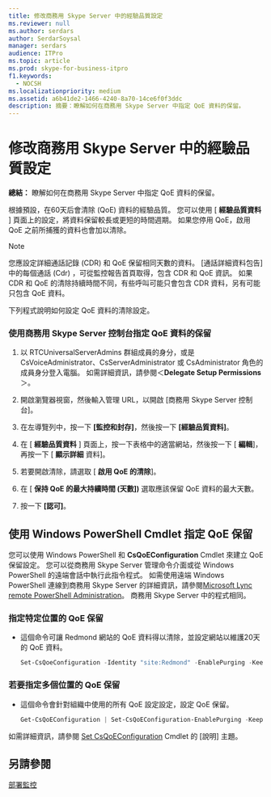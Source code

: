 ```yaml
---
title: 修改商務用 Skype Server 中的經驗品質設定
ms.reviewer: null
ms.author: serdars
author: SerdarSoysal
manager: serdars
audience: ITPro
ms.topic: article
ms.prod: skype-for-business-itpro
f1.keywords:
  - NOCSH
ms.localizationpriority: medium
ms.assetid: a6b41de2-1466-4240-8a70-14ce6f0f3ddc
description: 摘要：瞭解如何在商務用 Skype Server 中指定 QoE 資料的保留。
---
```


# <a name="modify-quality-of-experience-settings-in-skype-for-business-server"></a>修改商務用 Skype Server 中的經驗品質設定

**總結：** 瞭解如何在商務用 Skype Server 中指定 QoE 資料的保留。

根據預設，在60天后會清除 (QoE) 資料的經驗品質。 您可以使用 [ **經驗品質資料** ] 頁面上的設定，將資料保留較長或更短的時間週期。 如果您停用 QoE，啟用 QoE 之前所捕獲的資料也會加以清除。

> [!NOTE]
> 您應設定詳細通話記錄 (CDR) 和 QoE 保留相同天數的資料。 [通話詳細資料包告] 中的每個通話 (Cdr) ，可從監控報告首頁取得，包含 CDR 和 QoE 資訊。 如果 CDR 和 QoE 的清除持續時間不同，有些呼叫可能只會包含 CDR 資料，另有可能只包含 QoE 資料。

下列程式說明如何設定 QoE 資料的清除設定。

### <a name="to-specify-retention-of-qoe-data-by-using-skype-for-business-server-control-panel"></a>使用商務用 Skype Server 控制台指定 QoE 資料的保留

1.  以 RTCUniversalServerAdmins 群組成員的身分，或是 CsVoiceAdministrator、CsServerAdministrator 或 CsAdministrator 角色的成員身分登入電腦。 如需詳細資訊，請參閱＜**Delegate Setup Permissions**＞。

2. 開啟瀏覽器視窗，然後輸入管理 URL，以開啟 [商務用 Skype Server 控制台]。

3. 在左導覽列中，按一下 **[監控和封存]**，然後按一下 **[經驗品質資料]**。

4. 在 [ **經驗品質資料** ] 頁面上，按一下表格中的適當網站，然後按一下 [ **編輯**]，再按一下 [ **顯示詳細** 資料]。

5. 若要開啟清除，請選取 [ **啟用 QoE 的清除**]。

6. 在 [ **保持 QoE 的最大持續時間 (天數])** 選取應該保留 QoE 資料的最大天數。

7. 按一下 **[認可]**。

## <a name="specifying-qoe-retention-by-using-windows-powershell-cmdlets"></a>使用 Windows PowerShell Cmdlet 指定 QoE 保留

您可以使用 Windows PowerShell 和 **CsQoEConfiguration** Cmdlet 來建立 QoE 保留設定。 您可以從商務用 Skype Server 管理命令介面或從 Windows PowerShell 的遠端會話中執行此指令程式。 如需使用遠端 Windows PowerShell 連線到商務用 Skype Server 的詳細資訊，請參閱[Microsoft Lync remote PowerShell Administration](https://blog.insideo365.com/2011/08/remote-lync-powershell-administration/)。 商務用 Skype Server 中的程式相同。

### <a name="to-specify-qoe-retention-for-a-specific-location"></a>指定特定位置的 QoE 保留

- 這個命令可讓 Redmond 網站的 QoE 資料得以清除，並設定網站以維護20天的 QoE 資料。

  ```PowerShell
  Set-CsQoeConfiguration -Identity "site:Redmond" -EnablePurging -KeepQoEDataForDays 20
  ```

### <a name="to-specify-qoe-retention-for-multiple-locations"></a>若要指定多個位置的 QoE 保留

- 這個命令會針對組織中使用的所有 QoE 設定設定，設定 QoE 保留。

  ```PowerShell
  Get-CsQoEConfiguration | Set-CsQoEConfiguration-EnablePurging -KeepQoEDataForDays 20
  ```

如需詳細資訊，請參閱 [Set CsQoEConfiguration](/powershell/module/skype/set-csqoeconfiguration?view=skype-ps) Cmdlet 的 [說明] 主題。

## <a name="see-also"></a>另請參閱

[部署監控](/previous-versions/office/lync-server-2013/lync-server-2013-deploying-monitoring)